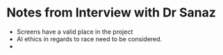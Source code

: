 # Notes from Interview with Dr Sanaz

* Screens have a valid place in the project
* AI ethics in regards to race need to be considered.&#x20;
*
